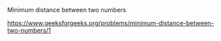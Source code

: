 Minimum distance between two numbers



https://www.geeksforgeeks.org/problems/minimum-distance-between-two-numbers/1

